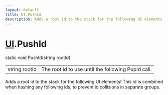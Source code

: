 ```yaml
---
layout: default
title: UI.PushId
description: Adds a root id to the stack for the following UI elements! This id is combined when hashing any following ids, to prevent id collisions in separate groups.
---
```

# [UI]({{site.url}}/Pages/Reference/UI.html).PushId

<div class='signature' markdown='1'>
static void PushId(string rootId)
</div>

|  |  |
|--|--|
|string rootId|The root id to use until the following PopId              call.|

Adds a root id to the stack for the following UI
elements! This id is combined when hashing any following ids, to
prevent id collisions in separate groups.



